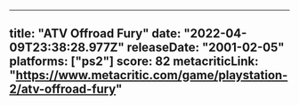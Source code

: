 
---
title: "ATV Offroad Fury"
date: "2022-04-09T23:38:28.977Z"
releaseDate: "2001-02-05"
platforms: ["ps2"]
score: 82
metacriticLink: "https://www.metacritic.com/game/playstation-2/atv-offroad-fury"
---

